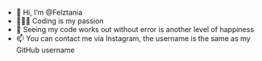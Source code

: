 - 👋 Hi, I’m @Felztania
- 👩🏻‍💻 Coding is my passion
- 💜 Seeing my code works out without error is another level of happiness 
- 📫 You can contact me via Instagram, the username is the same as my GitHub username

<!---
Felztania/Felztania is a ✨ special ✨ repository because its `README.md` (this file) appears on your GitHub profile.
You can click the Preview link to take a look at your changes.
--->
